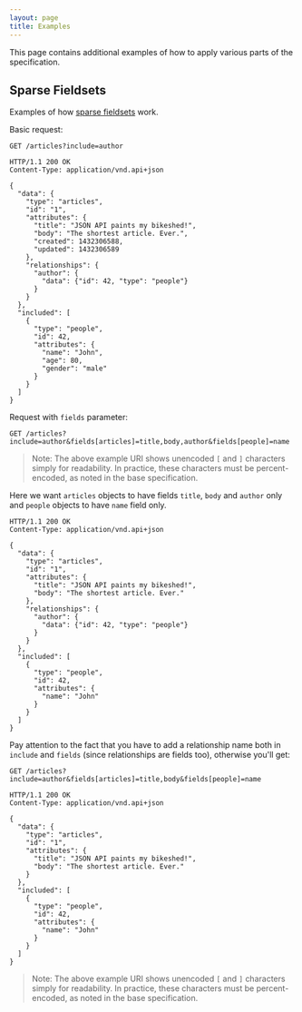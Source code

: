 ```yaml
---
layout: page
title: Examples
---
```


This page contains additional examples of how to apply various parts of the specification.

## Sparse Fieldsets

Examples of how [sparse fieldsets](http://jsonapi.org/format/#fetching-sparse-fieldsets) work.

Basic request:

```http
GET /articles?include=author
```

```http
HTTP/1.1 200 OK
Content-Type: application/vnd.api+json

{
  "data": {
    "type": "articles",
    "id": "1",
    "attributes": {
      "title": "JSON API paints my bikeshed!",
      "body": "The shortest article. Ever.",
      "created": 1432306588,
      "updated": 1432306589
    },
    "relationships": {
      "author": {
        "data": {"id": 42, "type": "people"}
      }
    }
  },
  "included": [
    {
      "type": "people",
      "id": 42,
      "attributes": {
        "name": "John",
        "age": 80,
        "gender": "male"
      }
    }
  ]
}
```

Request with `fields` parameter:

```http
GET /articles?include=author&fields[articles]=title,body,author&fields[people]=name
```

> Note: The above example URI shows unencoded `[` and `]` characters simply
for readability. In practice, these characters must be percent-encoded, as
noted in the base specification.

Here we want `articles` objects to have fields `title`, `body` and `author` only and `people` objects to have `name` field only.

```http
HTTP/1.1 200 OK
Content-Type: application/vnd.api+json

{
  "data": {
    "type": "articles",
    "id": "1",
    "attributes": {
      "title": "JSON API paints my bikeshed!",
      "body": "The shortest article. Ever."
    },
    "relationships": {
      "author": {
        "data": {"id": 42, "type": "people"}
      }
    }
  },
  "included": [
    {
      "type": "people",
      "id": 42,
      "attributes": {
        "name": "John"
      }
    }
  ]
}
```

Pay attention to the fact that you have to add a relationship name both in `include` and `fields` (since relationships are fields too), otherwise you'll get:

```http
GET /articles?include=author&fields[articles]=title,body&fields[people]=name
```

```http
HTTP/1.1 200 OK
Content-Type: application/vnd.api+json

{
  "data": {
    "type": "articles",
    "id": "1",
    "attributes": {
      "title": "JSON API paints my bikeshed!",
      "body": "The shortest article. Ever."
    }
  },
  "included": [
    {
      "type": "people",
      "id": 42,
      "attributes": {
        "name": "John"
      }
    }
  ]
}
```

> Note: The above example URI shows unencoded `[` and `]` characters simply
for readability. In practice, these characters must be percent-encoded, as
noted in the base specification.

